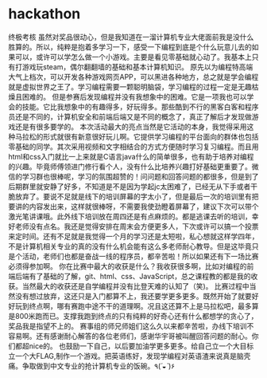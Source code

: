 # hackathon
终极考核
虽然对奖品很动心，但是我知道在一溜计算机专业大佬面前我是没什么胜算的。所以，纯粹是抱着多学习一下，感受一下编程到底是个什么玩意儿去的如果可以，或许可以学怎么做一个小游戏。主要是看见零基础就心动了。我基本上只有打游戏玩steam，偶尔翻翻墙的基础和基本计算机知识。
 原先以为编程特高端大气上档次，可以开发各种游戏网页APP，可以黑进各种地方，总之就是学会编程就是虚拟世界之王了。学习编程需要一颗聪明脑袋，学习编程的过程一定是无趣枯燥且困难的。
 但是参赛后发现编程并没有我想象中的困难。它是一项我也可以学会的技能。它比我想象中的有趣得多，好玩得多。那些酷到不行的黑客白客和程序员还是不同的，计算机安全和前端后端又是不同的概念了，真正了解后才发现做游戏还是有很多要学的。
 本次活动最大的亮点当然是它活动的本身，我觉得采用这种马拉松的形式就很有新意很好玩儿啊。它提供学习编程的平台面向的群体也包括零基础的同学。其次采用视频和文字相结合的方式方便随时学习复习编程。而且用html和css入门就比一上来就是C语言java什么的简单很多，也有助于培养对编程的兴趣。毕竟师傅领进门修行看个人，没有什么比培养兴趣打好基础更重要了。微信的学习群也很棒呢，学习的氛围超赞的！问问题和回答问题的都很多，但是到了后期群里就安静了好多，不知道是不是因为学起jc太困难了，已经无从下手或者干脆放弃了。要说不足就是线下的培训屏幕的字太小了，但是最后一次的培训里有把要讲的内容发出来，这样就很棒呀，不需要我使劲瞪着屏幕了，建议下次可以带个激光笔讲课哦。此外线下培训放在周四还是有点麻烦的。都是逃课去听的培训，幸好老师没有点名。我还是觉得安排在周末会方便更多人，下次或许可以搞一个投票来定时间。还有不足就是我觉得一个月的学习还是太短啦，私心想就这样学四年，不是计算机相关专业的真的没有什么机会能有这么多老师耐心教导。但是这毕竟只是个活动，老师们也都是奋战一线的程序员，都辛苦啦！所以如果还有下一场比赛必须得参加啊。
 你在比赛中最大的收获是什么？我收获很多啊，比如对编程的前端后端有了基础的了解，git、html、css、JavaScript，总之课程教的都是我的收获。当然最大的收获还是自学编程并没有比登天难的认知了（笑)。
 比赛过程中当然没有想过放弃，这还只是入门都算不上，我还要学更多更多。既然开始了就要好好玩到终点啊，哪有赛跑中途不干的道理啊。况且这还算不上是马拉松吧，最多算是800米跑而已。支撑我跑到终点的只有纯粹的好奇心还有什么都想学的贪心了，奖品我是指望不上的。
 赛事组的师兄师姐们这么久以来都辛苦啦，办线下培训不容易啊。还有感谢耐心解答的各位老师们，感谢华宇哥被叫醒回答问题的耐心。你们都超nice的。
 也鼓励一下自己，以后要加油学更多更多。给自己立一个大目标立一个大FLAG,制作一个游戏。把英语练好，发现学编程对英语渣来说真是脑壳痛。争取做到中文专业的抢计算机专业的饭碗。٩(*´◒`*)۶  
